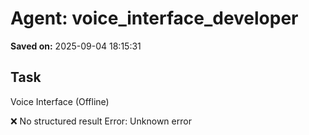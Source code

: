 # Agent: voice_interface_developer
**Saved on:** 2025-09-04 18:15:31

## Task
Voice Interface (Offline)

❌ No structured result
Error: Unknown error

